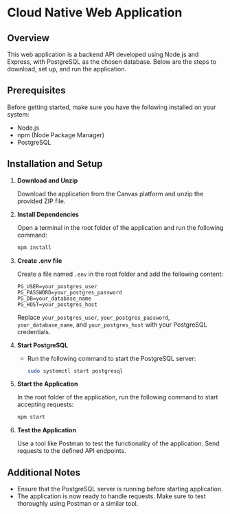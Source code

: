# Cloud Native Web Application

## Overview

This web application is a backend API developed using Node.js and Express, with PostgreSQL as the chosen database. Below are the steps to download, set up, and run the application.

## Prerequisites

Before getting started, make sure you have the following installed on your system:

- Node.js
- npm (Node Package Manager)
- PostgreSQL

## Installation and Setup

1. **Download and Unzip**

    Download the application from the Canvas platform and unzip the provided ZIP file.

2. **Install Dependencies**

    Open a terminal in the root folder of the application and run the following command:

    ```bash
    npm install
    ```

3. **Create .env file**

    Create a file named `.env` in the root folder and add the following content:

    ```env
    PG_USER=your_postgres_user
    PG_PASSWORD=your_postgres_password
    PG_DB=your_database_name
    PG_HOST=your_postgres_host
    ```

    Replace `your_postgres_user`, `your_postgres_password`, `your_database_name`, and `your_postgres_host` with your PostgreSQL credentials.

4. **Start PostgreSQL**

    - Run the following command to start the PostgreSQL server:

        ```bash
        sudo systemctl start postgresql
        ```

5. **Start the Application**

    In the root folder of the application, run the following command to start accepting requests:

    ```bash
    npm start
    ```

6. **Test the Application**

    Use a tool like Postman to test the functionality of the application. Send requests to the defined API endpoints.

## Additional Notes

- Ensure that the PostgreSQL server is running before starting application.
- The application is now ready to handle requests. Make sure to test thoroughly using Postman or a similar tool.

